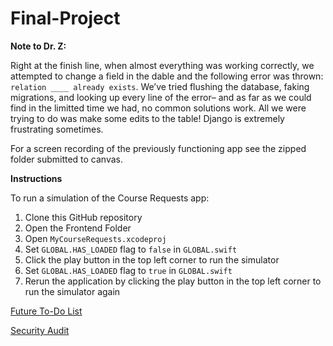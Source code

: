 # Final-Project

**Note to Dr. Z:** 

Right at the finish line, when almost everything was working correctly, we attempted to change a field in the dable and the following error was thrown: `relation ____ already exists`. We’ve tried flushing the database, faking migrations, and looking up every line of the error– and as far as we could find in the limitted time we had, no common solutions work. All we were trying to do was make some edits to the table! Django is extremely frustrating sometimes.

For a screen recording of the previously functioning app see the zipped folder submitted to canvas.

**Instructions**

To run a simulation of the Course Requests app:
1. Clone this GitHub repository
2. Open the Frontend Folder
3. Open `MyCourseRequests.xcodeproj`
4. Set `GLOBAL.HAS_LOADED` flag to `false` in `GLOBAL.swift`
5. Click the play button in the top left corner to run the simulator
6. Set `GLOBAL.HAS_LOADED` flag to `true` in `GLOBAL.swift`
7. Rerun the application by clicking the play button in the top left corner to run the simulator again

[Future To-Do List](https://docs.google.com/document/d/1gRt1i636co1LcXHaMP7cacLdP8MdHRPC_Sd443cGAjk/edit?usp=sharing)

[Security Audit](https://docs.google.com/document/d/1g9xzPsCy1hREPQt87PbeCfpdGBbvR67zIUyOzyeQNNU/edit?usp=sharing)
